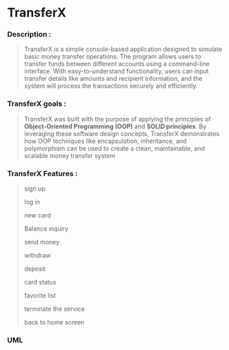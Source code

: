  # TransferX
 
   ### **Description** :

   
  > TransferX is a simple console-based application designed to simulate basic money transfer operations. The program allows users to transfer funds between 
 different accounts using a command-line interface. With easy-to-understand functionality, users can input transfer details like amounts and recipient 
 information, and the system will process the transactions securely and efficiently.


### **TransferX goals** :


 > TransferX was built with the purpose of applying the principles of **Object-Oriented Programming (OOP)** and **SOLID principles**. By leveraging these software design concepts, TransferX demonstrates how OOP techniques like encapsulation, inheritance, and polymorphism can be used to create a clean, maintainable, and scalable money transfer system


### **TransferX Features** :
>sign up
>
>log in
>
>new card
>
>Balance inquiry
>
>send money
>
>withdraw
>
>deposit
>
>card status
>
>favorite list
>
>terminate the service
>
>back to home screen

### UML
